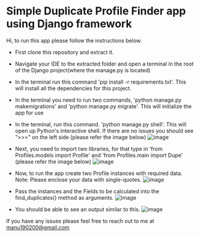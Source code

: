 <h1>Simple Duplicate Profile Finder app using Django framework</h1>

Hi, to run this app please follow the instructions below.

* First clone this repository and extract it.
* Navigate your IDE to the extracted folder and open a terminal in the root of the Django project(where the manage.py is located)
* In the terminal run this command 'pip install -r requirements.txt'. This will install all the dependencies for this project.
* In the terminal you need to run two commands, 'python manage.py makemigrations' and 'python manage.py migrate'. This will initialize the app for use
* In the terminal, run this command. 'python manage.py shell'. This will open up Python's interactive shell. If there are no issues you should see ">>>" on the left side (please refer the image below)
![image](https://user-images.githubusercontent.com/42238198/177015958-1804988c-dd97-4e60-8c78-062eda20568c.png)

* Next, you need to import two libraries, for that type in 'from Profiles.models import Profile' and 'from Profiles.main import Dupe' (please refer the image below)
![image](https://user-images.githubusercontent.com/42238198/177016031-953a1eac-54d9-4d4c-8d8a-bbf9be5e466a.png)

* Now, to run the app create two Profile instances with required data. Note: Please enclose your data with single-quotes.
![image](https://user-images.githubusercontent.com/42238198/177016123-85210e52-fb18-4caa-9fb3-f6c545657d64.png)

* Pass the instances and the Fields to be calculated into the find_duplicates() method as arguments.
![image](https://user-images.githubusercontent.com/42238198/177016196-d72e49be-a178-449f-a587-53b2686a1b78.png)

* You should be able to see an output similar to this.
![image](https://user-images.githubusercontent.com/42238198/177016294-2cd5d561-58ce-4faf-9034-b45546c07bae.png)


If you have any issues please feel free to reach out to me at manu190200@gmail.com
